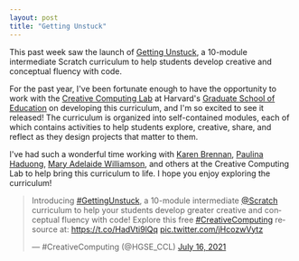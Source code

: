 ```yaml
---
layout: post
title: "Getting Unstuck"
---
```


This past week saw the launch of [Getting Unstuck](https://gettingunstuck.gse.harvard.edu/), a 10-module intermediate Scratch curriculum to help students develop creative and conceptual fluency with code.

<!--more-->

For the past year, I've been fortunate enough to have the opportunity to work with the [Creative Computing Lab](https://creativecomputing.gse.harvard.edu/) at Harvard's [Graduate School of Education](https://www.gse.harvard.edu/) on developing this curriculum, and I'm so excited to see it released! The curriculum is organized into self-contained modules, each of which contains activities to help students explore, creative, share, and reflect as they design projects that matter to them.

I've had such a wonderful time working with [Karen Brennan](https://scholar.harvard.edu/kbrennan), [Paulina Haduong](https://paulinahaduong.com/), [Mary Adelaide Williamson](https://www.gse.harvard.edu/staff/mary-adelaide-williamson), and others at the Creative Computing Lab to help bring this curriculum to life. I hope you enjoy exploring the curriculum!

<blockquote class="twitter-tweet"><p lang="en" dir="ltr">Introducing <a href="https://twitter.com/hashtag/GettingUnstuck?src=hash&amp;ref_src=twsrc%5Etfw">#GettingUnstuck</a>, a 10-module intermediate <a href="https://twitter.com/scratch?ref_src=twsrc%5Etfw">@Scratch</a> curriculum to help your students develop greater creative and conceptual fluency with code! Explore this free <a href="https://twitter.com/hashtag/CreativeComputing?src=hash&amp;ref_src=twsrc%5Etfw">#CreativeComputing</a> resource at: <a href="https://t.co/HadVti9lQq">https://t.co/HadVti9lQq</a> <a href="https://t.co/jHcozwVytz">pic.twitter.com/jHcozwVytz</a></p>&mdash; #CreativeComputing (@HGSE_CCL) <a href="https://twitter.com/HGSE_CCL/status/1416104983129362432?ref_src=twsrc%5Etfw">July 16, 2021</a></blockquote> <script async src="https://platform.twitter.com/widgets.js" charset="utf-8"></script>
